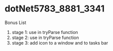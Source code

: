 # dotNet5783_8881_3341

Bonus List

1. stage 1: use in tryParse function
2. stage 2: use in tryParse function
3. stage 3: add icon to a window and to tasks bar